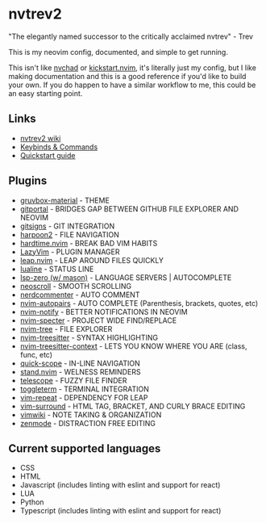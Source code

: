# nvtrev2
"The elegantly named successor to the critically acclaimed nvtrev" - Trev

This is my neovim config, documented, and simple to get running.

This isn't like [nvchad](https://nvchad.com/) or [kickstart.nvim](https://github.com/nvim-lua/kickstart.nvim), it's literally just my config, but I like making documentation and this is a good reference if you'd like to build your own. If you do happen to have a similar workflow to me, this could be an easy starting point.

## Links
- [nvtrev2 wiki](https://github.com/trevorhauter/nvtrev2/wiki)
- [Keybinds & Commands](https://github.com/trevorhauter/nvtrev2/wiki/Keybinds-%26-Commands)
- [Quickstart guide](https://github.com/trevorhauter/nvtrev2/wiki/Quickstart)


## Plugins
- [gruvbox-material](https://github.com/sainnhe/gruvbox-material) - THEME
- [gitportal](https://github.com/trevorhauter/gitportal.nvim) - BRIDGES GAP BETWEEN GITHUB FILE EXPLORER AND NEOVIM 
- [gitsigns](https://github.com/lewis6991/gitsigns.nvim) - GIT INTEGRATION
- [harpoon2](https://github.com/ThePrimeagen/harpoon/tree/harpoon2) - FILE NAVIGATION
- [hardtime.nvim](https://github.com/m4xshen/hardtime.nvim) - BREAK BAD VIM HABITS
- [LazyVim](https://github.com/LazyVim/LazyVim) - PLUGIN MANAGER
- [leap.nvim](https://github.com/ggandor/leap.nvim) - LEAP AROUND FILES QUICKLY
- [lualine](https://github.com/nvim-lualine/lualine.nvim) - STATUS LINE
- [lsp-zero (w/ mason)](https://github.com/VonHeikemen/lsp-zero.nvim) - LANGUAGE SERVERS | AUTOCOMPLETE
- [neoscroll](https://github.com/karb94/neoscroll.nvim) - SMOOTH SCROLLING
- [nerdcommenter](https://github.com/preservim/nerdcommenter) - AUTO COMMENT
- [nvim-autopairs](https://github.com/windwp/nvim-autopairs) - AUTO COMPLETE (Parenthesis, brackets, quotes, etc)
- [nvim-notify](https://github.com/rcarriga/nvim-notify) - BETTER NOTIFICATIONS IN NEOVIM
- [nvim-specter](https://github.com/nvim-pack/nvim-spectre) - PROJECT WIDE FIND/REPLACE
- [nvim-tree](https://github.com/nvim-tree/nvim-tree.lua) - FILE EXPLORER
- [nvim-treesitter](https://github.com/nvim-treesitter/nvim-treesitter) - SYNTAX HIGHLIGHTING
- [nvim-treesitter-context](nvim-treesitter/nvim-treesitter-context) - LETS YOU KNOW WHERE YOU ARE (class, func, etc)
- [quick-scope](https://github.com/unblevable/quick-scope) - IN-LINE NAVIGATION
- [stand.nvim](https://github.com/mvllow/stand.nvim) - WELNESS REMINDERS
- [telescope](https://github.com/nvim-telescope/telescope.nvim) - FUZZY FILE FINDER
- [toggleterm](https://github.com/akinsho/toggleterm.nvim) - TERMINAL INTEGRATION
- [vim-repeat](https://github.com/tpope/vim-repeat) - DEPENDENCY FOR LEAP
- [vim-surround](https://github.com/tpope/vim-surround) - HTML TAG, BRACKET, AND CURLY BRACE EDITING
- [vimwiki](https://github.com/vimwiki/vimwiki) - NOTE TAKING & ORGANIZATION
- [zenmode](https://github.com/folke/zen-mode.nvim) - DISTRACTION FREE EDITING


## Current supported languages
- CSS
- HTML
- Javascript (includes linting with eslint and support for react)
- LUA
- Python
- Typescript (includes linting with eslint and support for react)

